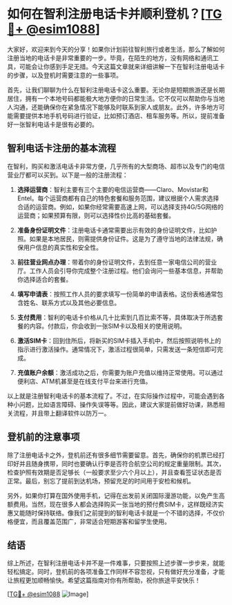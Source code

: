 # 如何在智利注册电话卡并顺利登机？[[TG💪+ @esim1088](https://t.me/s/esim1088)]

大家好，欢迎来到今天的分享！如果你计划前往智利旅行或者生活，那么了解如何注册当地的电话卡是非常重要的一步。毕竟，在陌生的地方，没有网络和通讯工具，可能会让你感到手足无措。今天这篇文章就来详细讲解一下在智利注册电话卡的步骤，以及登机时需要注意的一些事项。

首先，让我们聊聊为什么在智利注册电话卡这么重要。无论你是短期旅游还是长期居住，拥有一个本地号码都能极大地方便你的日常生活。它不仅可以帮助你与当地人沟通，还能确保你在紧急情况下能够及时联系到家人或朋友。此外，许多地方可能需要提供本地手机号码进行验证，比如预订酒店、租车服务等。所以，提前准备好一张智利电话卡是很有必要的。

## 智利电话卡注册的基本流程

在智利，购买和激活电话卡非常方便，几乎所有的大型商场、超市以及专门的电信营业厅都可以买到。以下是一般的注册流程：

1. **选择运营商**：智利主要有三个主要的电信运营商——Claro、Movistar和Entel。每个运营商都有自己的特色套餐和服务范围，建议根据个人需求选择合适的运营商。例如，如果你经常需要高速上网，可以选择支持4G/5G网络的运营商；如果预算有限，则可以选择性价比高的基础套餐。

2. **准备身份证明文件**：注册电话卡通常需要出示有效的身份证明文件，比如护照。如果是本地居民，则需提供身份证件。这是为了遵守当地的法律法规，确保用户信息的真实性和安全性。

3. **前往营业网点办理**：带着你的身份证明文件，去到任意一家电信公司的营业厅。工作人员会引导你完成整个注册过程。他们会询问一些基本信息，并帮助你选择适合的套餐。

4. **填写申请表**：按照工作人员的要求填写一份简单的申请表格。这份表格通常包含姓名、联系方式以及其他必要信息。

5. **支付费用**：智利的电话卡价格从几十比索到几百比索不等，具体取决于所选套餐的内容。付款后，你会收到一张SIM卡以及相关的使用说明。

6. **激活SIM卡**：回到住所后，将新买的SIM卡插入手机中，然后按照说明书上的指示进行激活操作。通常情况下，激活过程很简单，只需发送一条短信即可完成。

7. **充值账户余额**：激活成功之后，你需要为账户充值以维持正常使用。可以通过便利店、ATM机甚至是在线支付平台来进行充值。

以上就是注册智利电话卡的基本流程了。不过，在实际操作过程中，可能会遇到各种小问题，比如语言障碍、操作失误等等。因此，建议大家提前做好功课，熟悉相关流程，并且带上翻译软件以防万一。

## 登机前的注意事项

除了注册电话卡之外，登机前还有很多细节需要留意。首先，确保你的机票已经打印好并且随身携带，同时也要确认行李是否符合航空公司的规定重量限制。其次，检查护照有效期是否足够长（一般要求至少六个月以上），并且查看签证状态是否正常。最后，别忘了提前到达机场，预留充足的时间用于安检和候机。

另外，如果你打算在国外使用手机，记得在出发前关闭国际漫游功能，以免产生高额费用。当然，现在很多人都会选择购买一张当地的预付费SIM卡，这样既经济实惠又能随时保持联络。像我们之前提到的智利电话卡就是一个不错的选择，不仅价格便宜，而且覆盖范围广，非常适合短期游客和留学生使用。

## 结语

综上所述，在智利注册电话卡并不是一件难事，只要按照上述步骤一步步来，就能轻松搞定。同时，登机前的各项准备工作同样不容忽视，只有做好充分准备，才能让旅程更加顺畅愉快。希望这篇指南对你有所帮助，祝你旅途平安快乐！

[[TG💪+ @esim1088](https://t.me/s/esim1088) ![Image](https://i.postimg.cc/4NQfJmqS/Snipaste-2025-05-13-00-14-12.png)]